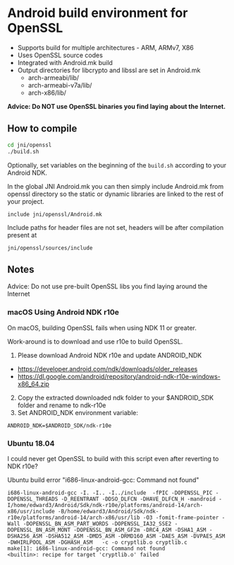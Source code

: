 # Android build environment for OpenSSL

* Supports build for multiple architectures - ARM, ARMv7, X86
* Uses OpenSSL source codes
* Integrated with Android.mk build
* Output directories for libcrypto and libssl are set in Android.mk
  * arch-armeabi/lib/
  * arch-armeabi-v7a/lib/
  * arch-x86/lib/

**Advice: Do NOT use OpenSSL binaries you find laying about the Internet.**


## How to compile

```bash
cd jni/openssl
./build.sh
```

Optionally, set variables on the beginning of the `build.sh` according to your Android NDK.

In the global JNI Android.mk you can then simply include Android.mk from openssl directory so the
static or dynamic libraries are linked to the rest of your project.

```
include jni/openssl/Android.mk
```

Include paths for header files are not set, headers will be after compilation present at

```
jni/openssl/sources/include
```

## Notes

Advice: Do not use pre-built OpenSSL libs you find laying around the Internet

### macOS Using Android NDK r10e

On macOS, building OpenSSL fails when using NDK 11 or greater.

Work-around is to download and use r10e to build OpenSSL.

1) Please download Android NDK r10e and update ANDROID_NDK
  * https://developer.android.com/ndk/downloads/older_releases
  * https://dl.google.com/android/repository/android-ndk-r10e-windows-x86_64.zip
2) Copy the extracted downloaded ndk folder to your $ANDROID_SDK folder and rename to ndk-r10e
3) Set ANDROID_NDK environment variable:
````
ANDROID_NDK=$ANDROID_SDK/ndk-r10e
````

### Ubuntu 18.04

I could never get OpenSSL to build with this script even after reverting to NDK r10e?

Ubuntu build error "i686-linux-android-gcc: Command not found"
````
i686-linux-android-gcc -I. -I.. -I../include  -fPIC -DOPENSSL_PIC -DOPENSSL_THREADS -D_REENTRANT -DDSO_DLFCN -DHAVE_DLFCN_H -mandroid -I/home/edward3/Android/Sdk/ndk-r10e/platforms/android-14/arch-x86/usr/include -B/home/edward3/Android/Sdk/ndk-r10e/platforms/android-14/arch-x86/usr/lib -O3 -fomit-frame-pointer -Wall -DOPENSSL_BN_ASM_PART_WORDS -DOPENSSL_IA32_SSE2 -DOPENSSL_BN_ASM_MONT -DOPENSSL_BN_ASM_GF2m -DRC4_ASM -DSHA1_ASM -DSHA256_ASM -DSHA512_ASM -DMD5_ASM -DRMD160_ASM -DAES_ASM -DVPAES_ASM -DWHIRLPOOL_ASM -DGHASH_ASM   -c -o cryptlib.o cryptlib.c
make[1]: i686-linux-android-gcc: Command not found
<builtin>: recipe for target 'cryptlib.o' failed
````
